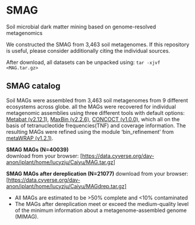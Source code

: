 # SMAG
Soil microbial dark matter mining based on genome-resolved metagenomics 

We constructed the SMAG from 3,463 soil metagenomes. If this repository is useful, please consider additionally citing the individual sources.

After download, all datasets can be unpacked using: `tar -xjvf <MAG.tar.gz>`

## SMAG catalog

Soil MAGs were assembled from 3,463 soil metagenomes from 9 different ecosystems across globe. all the MAGs were recovered for individual metagenomic assemblies using three different tools with default options: [Metabat (v2.12.1)](https://github.com/bioboxes/metaBAT), [MaxBin (v2.2.6)](https://github.com/movingpictures83/MaxBin), [CONCOCT (v1.0.0)](https://github.com/ConcoctLang/concoct), which all on the basis of tetranucleotide frequencies(TNF) and coverage information. The resulting MAGs were refined using the module ‘bin_refinement’ from [metaWRAP (v1.2.1)](https://github.com/bxlab/metaWRAP).

<b>SMAG MAGs (N=40039)</b>   
download from your browser: [https://data.cyverse.org/dav-anon/iplant/home/lucyzju/Caiyu/MAG.tar.gz]

<b>SMAG MAGs after dereplication (N=21077)</b>
download from your browser:[https://data.cyverse.org/dav-anon/iplant/home/lucyzju/Caiyu/MAGdrep.tar.gz]

* All MAGs are estimated to be >50% complete and <10% contaminated
* The MAGs after dereplication meet or exceed the medium-quality level of the minimum information about a metagenome-assembled genome (MIMAG).

